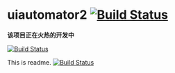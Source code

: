 # uiautomator2 [![Build Status](https://travis-ci.org/openatx/uiautomator2.svg?branch=master)](https://travis-ci.org/openatx/uiautomator2)
**该项目正在火热的开发中**

[![Build Status](https://travis-ci.org/cs2002/try.svg?branch=master)](https://travis-ci.org/cs2002/try)

This is readme.
[![Build Status](https://www.travis-ci.org/cs2002/try.svg?branch=master)](https://www.travis-ci.org/cs2002/try)
